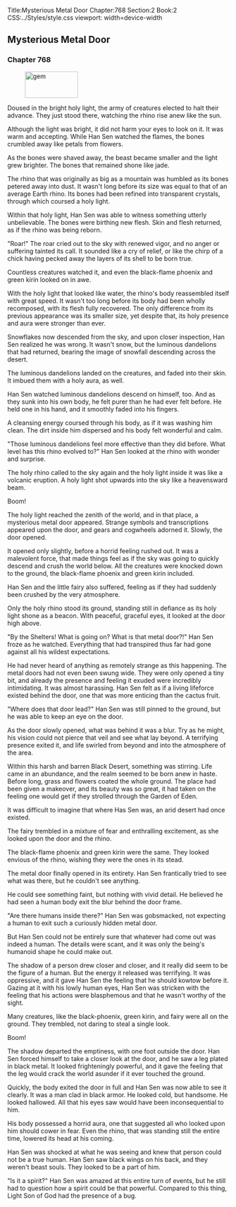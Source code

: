 Title:Mysterious Metal Door 
Chapter:768 
Section:2 
Book:2 
CSS:../Styles/style.css 
viewport: width=device-width
  
## Mysterious Metal Door
### Chapter 768
  
<figure>
	<img src="../Images/gem.gif" alt="gem" id="gem" width="120" height="60" />
</figure>
  

  
Doused in the bright holy light, the army of creatures elected to halt their advance. They just stood there, watching the rhino rise anew like the sun.

Although the light was bright, it did not harm your eyes to look on it. It was warm and accepting. While Han Sen watched the flames, the bones crumbled away like petals from flowers.

As the bones were shaved away, the beast became smaller and the light grew brighter. The bones that remained shone like jade.

The rhino that was originally as big as a mountain was humbled as its bones petered away into dust. It wasn't long before its size was equal to that of an average Earth rhino. Its bones had been refined into transparent crystals, through which coursed a holy light.

Within that holy light, Han Sen was able to witness something utterly unbelievable. The bones were birthing new flesh. Skin and flesh returned, as if the rhino was being reborn.

"Roar!" The roar cried out to the sky with renewed vigor, and no anger or suffering tainted its call. It sounded like a cry of relief, or like the chirp of a chick having pecked away the layers of its shell to be born true.

Countless creatures watched it, and even the black-flame phoenix and green kirin looked on in awe.

With the holy light that looked like water, the rhino's body reassembled itself with great speed. It wasn't too long before its body had been wholly recomposed, with its flesh fully recovered. The only difference from its previous appearance was its smaller size, yet despite that, its holy presence and aura were stronger than ever.

Snowflakes now descended from the sky, and upon closer inspection, Han Sen realized he was wrong. It wasn't snow, but the luminous dandelions that had returned, bearing the image of snowfall descending across the desert.

The luminous dandelions landed on the creatures, and faded into their skin. It imbued them with a holy aura, as well.

Han Sen watched luminous dandelions descend on himself, too. And as they sunk into his own body, he felt purer than he had ever felt before. He held one in his hand, and it smoothly faded into his fingers.

A cleansing energy coursed through his body, as if it was washing him clean. The dirt inside him dispersed and his body felt wonderful and calm.

"Those luminous dandelions feel more effective than they did before. What level has this rhino evolved to?" Han Sen looked at the rhino with wonder and surprise.

The holy rhino called to the sky again and the holy light inside it was like a volcanic eruption. A holy light shot upwards into the sky like a heavensward beam.

Boom!

The holy light reached the zenith of the world, and in that place, a mysterious metal door appeared. Strange symbols and transcriptions appeared upon the door, and gears and cogwheels adorned it. Slowly, the door opened.

It opened only slightly, before a horrid feeling rushed out. It was a malevolent force, that made things feel as if the sky was going to quickly descend and crush the world below. All the creatures were knocked down to the ground, the black-flame phoenix and green kirin included.

Han Sen and the little fairy also suffered, feeling as if they had suddenly been crushed by the very atmosphere.

Only the holy rhino stood its ground, standing still in defiance as its holy light shone as a beacon. With peaceful, graceful eyes, it looked at the door high above.

"By the Shelters! What is going on? What is that metal door?!" Han Sen froze as he watched. Everything that had transpired thus far had gone against all his wildest expectations.

He had never heard of anything as remotely strange as this happening. The metal doors had not even been swung wide. They were only opened a tiny bit, and already the presence and feeling it exuded were incredibly intimidating. It was almost harassing. Han Sen felt as if a living lifeforce existed behind the door, one that was more enticing than the cactus fruit.

"Where does that door lead?" Han Sen was still pinned to the ground, but he was able to keep an eye on the door.

As the door slowly opened, what was behind it was a blur. Try as he might, his vision could not pierce that veil and see what lay beyond. A terrifying presence exited it, and life swirled from beyond and into the atmosphere of the area.

Within this harsh and barren Black Desert, something was stirring. Life came in an abundance, and the realm seemed to be born anew in haste. Before long, grass and flowers coated the whole ground. The place had been given a makeover, and its beauty was so great, it had taken on the feeling one would get if they strolled through the Garden of Eden.

It was difficult to imagine that where Has Sen was, an arid desert had once existed.

The fairy trembled in a mixture of fear and enthralling excitement, as she looked upon the door and the rhino.

The black-flame phoenix and green kirin were the same. They looked envious of the rhino, wishing they were the ones in its stead.

The metal door finally opened in its entirety. Han Sen frantically tried to see what was there, but he couldn't see anything.

He could see something faint, but nothing with vivid detail. He believed he had seen a human body exit the blur behind the door frame.

"Are there humans inside there?" Han Sen was gobsmacked, not expecting a human to exit such a curiously hidden metal door.

But Han Sen could not be entirely sure that whatever had come out was indeed a human. The details were scant, and it was only the being's humanoid shape he could make out.

The shadow of a person drew closer and closer, and it really did seem to be the figure of a human. But the energy it released was terrifying. It was oppressive, and it gave Han Sen the feeling that he should kowtow before it. Gazing at it with his lowly human eyes, Han Sen was stricken with the feeling that his actions were blasphemous and that he wasn't worthy of the sight.

Many creatures, like the black-phoenix, green kirin, and fairy were all on the ground. They trembled, not daring to steal a single look.

Boom!

The shadow departed the emptiness, with one foot outside the door. Han Sen forced himself to take a closer look at the door, and he saw a leg plated in black metal. It looked frighteningly powerful, and it gave the feeling that the leg would crack the world asunder if it ever touched the ground.

Quickly, the body exited the door in full and Han Sen was now able to see it clearly. It was a man clad in black armor. He looked cold, but handsome. He looked hallowed. All that his eyes saw would have been inconsequential to him.

His body possessed a horrid aura, one that suggested all who looked upon him should cower in fear. Even the rhino, that was standing still the entire time, lowered its head at his coming.

Han Sen was shocked at what he was seeing and knew that person could not be a true human. Han Sen saw black wings on his back, and they weren't beast souls. They looked to be a part of him.

"Is it a spirit?" Han Sen was amazed at this entire turn of events, but he still had to question how a spirit could be that powerful. Compared to this thing, Light Son of God had the presence of a bug.